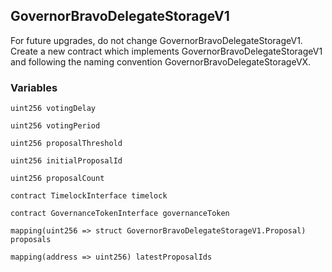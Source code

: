 ## GovernorBravoDelegateStorageV1

For future upgrades, do not change GovernorBravoDelegateStorageV1. Create a new
contract which implements GovernorBravoDelegateStorageV1 and following the naming convention
GovernorBravoDelegateStorageVX.



### Variables
```solidity
uint256 votingDelay
```

```solidity
uint256 votingPeriod
```

```solidity
uint256 proposalThreshold
```

```solidity
uint256 initialProposalId
```

```solidity
uint256 proposalCount
```

```solidity
contract TimelockInterface timelock
```

```solidity
contract GovernanceTokenInterface governanceToken
```

```solidity
mapping(uint256 => struct GovernorBravoDelegateStorageV1.Proposal) proposals
```

```solidity
mapping(address => uint256) latestProposalIds
```


